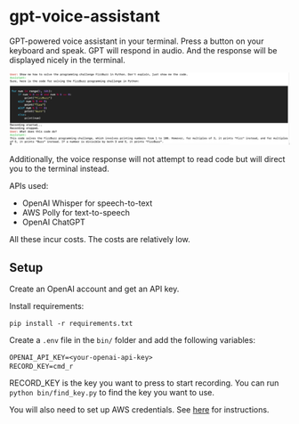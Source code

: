# gpt-voice-assistant
GPT-powered voice assistant in your terminal.
Press a button on your keyboard and speak. GPT will respond in audio. And the response will be displayed nicely in the terminal.

![Alt Text](img/example.png)

Additionally, the voice response will not attempt to read code but will direct you to the terminal instead.

APIs used:
* OpenAI Whisper for speech-to-text
* AWS Polly for text-to-speech
* OpenAI ChatGPT

All these incur costs. The costs are relatively low.

## Setup

Create an OpenAI account and get an API key. 

Install requirements:

```
pip install -r requirements.txt
```

Create a `.env` file in the `bin/` folder and add the following variables:

```
OPENAI_API_KEY=<your-openai-api-key>
RECORD_KEY=cmd_r
```

RECORD_KEY is the key you want to press to start recording. You can run `python bin/find_key.py` to find the key you want to use.

You will also need to set up AWS credentials. See [here](https://docs.aws.amazon.com/polly/latest/dg/setup-aws-cli.html) for instructions.


